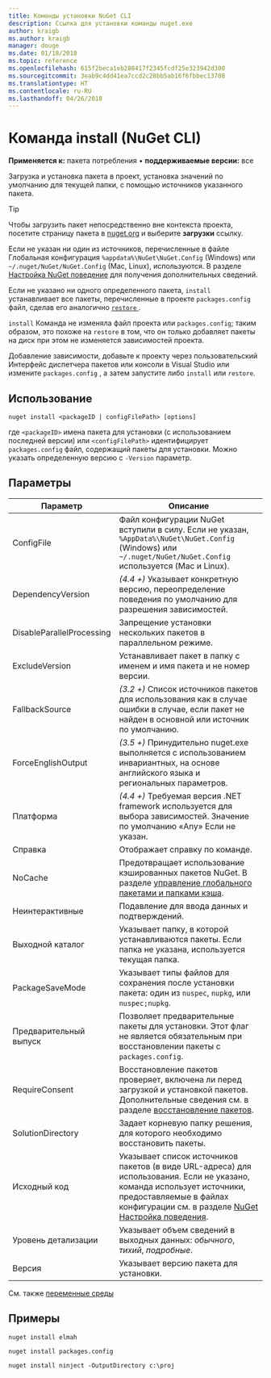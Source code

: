 ```yaml
---
title: Команды установки NuGet CLI
description: Ссылка для установки команды nuget.exe
author: kraigb
ms.author: kraigb
manager: douge
ms.date: 01/18/2018
ms.topic: reference
ms.openlocfilehash: 615f2beca1eb288417f2345fcdf25e323942d300
ms.sourcegitcommit: 3eab9c4dd41ea7ccd2c28bb5ab16f6fbbec13708
ms.translationtype: HT
ms.contentlocale: ru-RU
ms.lasthandoff: 04/26/2018
---
```

# <a name="install-command-nuget-cli"></a>Команда install (NuGet CLI)

**Применяется к:** пакета потребления &bullet; **поддерживаемые версии:** все

Загрузка и установка пакета в проект, установка значений по умолчанию для текущей папки, с помощью источников указанного пакета.

> [!Tip]
> Чтобы загрузить пакет непосредственно вне контекста проекта, посетите страницу пакета в [nuget.org](https://www.nuget.org) и выберите **загрузки** ссылку.

Если не указан ни один из источников, перечисленные в файле Глобальная конфигурация `%appdata%\NuGet\NuGet.Config` (Windows) или `~/.nuget/NuGet/NuGet.Config` (Mac, Linux), используются. В разделе [Настройка NuGet поведение](../consume-packages/configuring-nuget-behavior.md) для получения дополнительных сведений.

Если не указано ни одного определенного пакета, `install` устанавливает все пакеты, перечисленные в проекте `packages.config` файл, сделав его аналогично [ `restore` ](cli-ref-restore.md).

`install` Команда не изменяла файл проекта или `packages.config`; таким образом, это похоже на `restore` в том, что он только добавляет пакеты на диск при этом не изменяется зависимостей проекта.

Добавление зависимости, добавьте к проекту через пользовательский Интерфейс диспетчера пакетов или консоли в Visual Studio или измените `packages.config` , а затем запустите либо `install` или `restore`.

## <a name="usage"></a>Использование

```cli
nuget install <packageID | configFilePath> [options]
```

где `<packageID>` имена пакета для установки (с использованием последней версии) или `<configFilePath>` идентифицирует `packages.config` файл, содержащий пакеты для установки. Можно указать определенную версию с `-Version` параметр.

## <a name="options"></a>Параметры

| Параметр | Описание |
| --- | --- |
| ConfigFile | Файл конфигурации NuGet вступили в силу. Если не указан, `%AppData%\NuGet\NuGet.Config` (Windows) или `~/.nuget/NuGet/NuGet.Config` используется (Mac и Linux).|
| DependencyVersion | *(4.4 +)*  Указывает конкретную версию, переопределение поведения по умолчанию для разрешения зависимостей. |
| DisableParallelProcessing | Запрещение установки нескольких пакетов в параллельном режиме. |
| ExcludeVersion | Устанавливает пакет в папку с именем и имя пакета и не номер версии. |
| FallbackSource | *(3.2 +)*  Список источников пакетов для использования как в случае ошибки в случае, если пакет не найден в основной или источник по умолчанию. |
| ForceEnglishOutput | *(3.5 +)*  Принудительно nuget.exe выполняется с использованием инвариантных, на основе английского языка и региональных параметров. |
| Платформа | *(4.4 +)*  Требуемая версия .NET framework используется для выбора зависимостей. Значение по умолчанию «Any» Если не указан. |
| Справка | Отображает справку по команде. |
| NoCache | Предотвращает использование кэшированных пакетов NuGet. В разделе [управление глобального пакетами и папками кэша](../consume-packages/managing-the-global-packages-and-cache-folders.md). |
| Неинтерактивные | Подавление для ввода данных и подтверждений. |
| Выходной каталог | Указывает папку, в которой устанавливаются пакеты. Если папка не указана, используется текущая папка. |
| PackageSaveMode | Указывает типы файлов для сохранения после установки пакета: один из `nuspec`, `nupkg`, или `nuspec;nupkg`. |
| Предварительный выпуск | Позволяет предварительные пакеты для установки. Этот флаг не является обязательным при восстановлении пакеты с `packages.config`. |
| RequireConsent | Восстановление пакетов проверяет, включена ли перед загрузкой и установкой пакетов. Дополнительные сведения см. в разделе [восстановление пакетов](../consume-packages/package-restore.md). |
| SolutionDirectory | Задает корневую папку решения, для которого необходимо восстановить пакеты. |
| Исходный код | Указывает список источников пакетов (в виде URL-адреса) для использования. Если не указано, команда использует источники, предоставляемые в файлах конфигурации см. в разделе [NuGet Настройка поведения](../consume-packages/configuring-nuget-behavior.md). |
| Уровень детализации | Указывает объем сведений в выходных данных: *обычного*, *тихий*, *подробные*. |
| Версия | Указывает версию пакета для установки. |

См. также [переменные среды](cli-ref-environment-variables.md)

## <a name="examples"></a>Примеры

```cli
nuget install elmah

nuget install packages.config

nuget install ninject -OutputDirectory c:\proj
```
